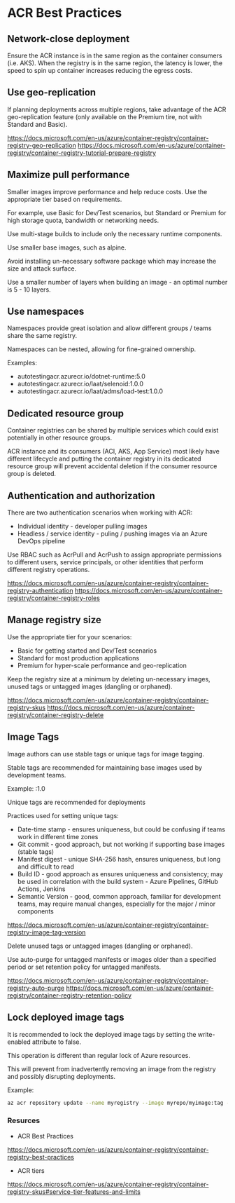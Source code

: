 # ACR Best Practices

## Network-close deployment
Ensure the ACR instance is in the same region as the container consumers (i.e. AKS). When the registry is in the same region, the latency is lower, the speed to spin up container increases reducing the egress costs.

## Use geo-replication
If planning deployments across multiple regions, take advantage of the ACR geo-replication feature (only available on the Premium tire, not with Standard and Basic).

https://docs.microsoft.com/en-us/azure/container-registry/container-registry-geo-replication
https://docs.microsoft.com/en-us/azure/container-registry/container-registry-tutorial-prepare-registry

## Maximize pull performance
Smaller images improve performance and help reduce costs. Use the appropriate tier based on requirements.

For example, use Basic for Dev/Test scenarios, but Standard or Premium for high storage quota, bandwidth or networking needs.

Use multi-stage builds to include only the necessary runtime components.

Use smaller base images, such as alpine.

Avoid installing un-necessary software package which may increase the size and attack surface.

Use a smaller number of layers when building an image - an optimal number is 5 - 10 layers.

## Use namespaces
Namespaces provide great isolation and allow different groups / teams share the same registry.

Namespaces can be nested, allowing for fine-grained ownership.

Examples: 
- autotestingacr.azurecr.io/dotnet-runtime:5.0
- autotestingacr.azurecr.io/laat/selenoid:1.0.0
- autotestingacr.azurecr.io/laat/adms/load-test:1.0.0

## Dedicated resource group
Container registries can be shared by multiple services which could exist potentially in other resource groups.

ACR instance and its consumers (ACI, AKS, App Service) most likely have different lifecycle and putting the container registry in its dedicated resource group will prevent accidental deletion if the consumer resource group is deleted.

## Authentication and authorization
There are two authentication scenarios when working with ACR:
 - Individual identity - developer pulling images 
 - Headless / service identity - puling / pushing images via an Azure DevOps pipeline

Use RBAC such as AcrPull and AcrPush to assign appropriate permissions to different users, service principals, or other identities that perform different registry operations.

https://docs.microsoft.com/en-us/azure/container-registry/container-registry-authentication
https://docs.microsoft.com/en-us/azure/container-registry/container-registry-roles

## Manage registry size
Use the appropriate tier for your scenarios:
- Basic for getting started and Dev/Test scenarios
- Standard for most production applications
- Premium for hyper-scale performance and geo-replication

Keep the registry size at a minimum by deleting un-necessary images, unused tags or untagged images (dangling or orphaned).

https://docs.microsoft.com/en-us/azure/container-registry/container-registry-skus
https://docs.microsoft.com/en-us/azure/container-registry/container-registry-delete

## Image Tags
Image authors can use stable tags or unique tags for image tagging.

Stable tags are recommended for maintaining base images used by development teams. 

Example: <image>:1.0

Unique tags are recommended for deployments

Practices used for setting unique tags:
- Date-time stamp - ensures uniqueness, but could be confusing if teams work in different time zones
- Git commit - good approach, but not working if supporting base images (stable tags)
- Manifest digest - unique SHA-256 hash, ensures uniqueness, but long and difficult to read
- Build ID - good approach as ensures uniqueness and consistency; may be used in correlation with the build system - Azure Pipelines, GitHub Actions, Jenkins
- Semantic Version - good, common approach, familiar for development teams, may require manual changes, especially for the major / minor components 

https://docs.microsoft.com/en-us/azure/container-registry/container-registry-image-tag-version

Delete unused tags or untagged images (dangling or orphaned).

Use auto-purge for untagged manifests or images older than a specified period or set retention policy for untagged manifests.

https://docs.microsoft.com/en-us/azure/container-registry/container-registry-auto-purge
https://docs.microsoft.com/en-us/azure/container-registry/container-registry-retention-policy

## Lock deployed image tags
It is recommended to lock the deployed image tags by setting the write-enabled attribute to false.

This operation is different than regular lock of Azure resources.

This will prevent from inadvertently removing an image from the registry and possibly disrupting deployments.

Example: 
``` bash
az acr repository update --name myregistry --image myrepo/myimage:tag --write-enabled false
```

### Resurces
- ACR Best Practices

https://docs.microsoft.com/en-us/azure/container-registry/container-registry-best-practices 

- ACR tiers

https://docs.microsoft.com/en-us/azure/container-registry/container-registry-skus#service-tier-features-and-limits
